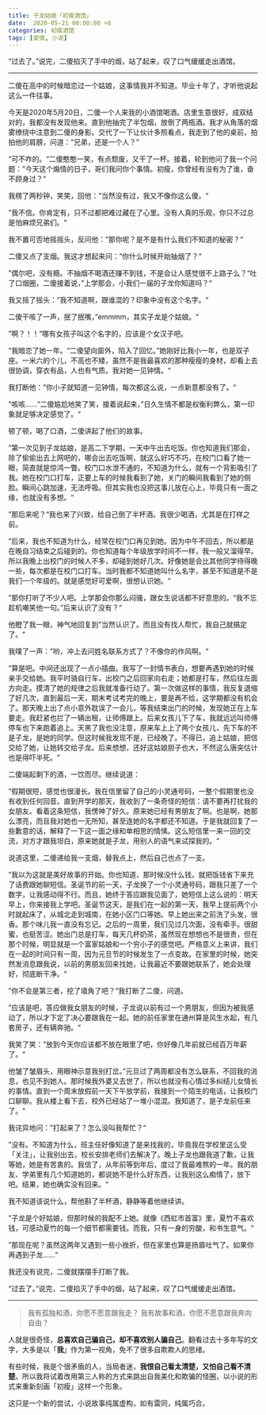 ```yaml
---
title: 子龙姑娘「初瘦酒馆」
date:  2020-05-21 00:00:00 +8
categories: 初瘦酒馆
tags: [爱情, 小说]
---
```


“过去了。”说完，二傻掐灭了手中的烟，站了起来，叹了口气缓缓走出酒馆。

---

二傻在高中的时候暗恋过一个姑娘，这事情我并不知道。毕业十年了，才听他说起这么一件往事。

今天是2020年5月20日，二傻一个人来我的小酒馆喝酒。店里生意很好，成双结对的，我都没有发现他来。直到他抽完了半包烟，放倒了两瓶酒。我才从角落的烟雾缭绕中注意到二傻的身影。交代了一下让伙计多照看点，我走到了他的桌前，拍拍他的肩膀，问道：“兄弟，还是一个人？”

“可不咋的。“二傻憨憨一笑，有点颓废，又干了一杯。接着，轮到他问了我一个问题：”今天这个煽情的日子，哥们我问你个事情。初瘦，你曾经有没有为了谁，奋不顾身过？“

我楞了两秒钟，笑笑，回他：”当然没有过，我又不像你这么傻。“

”我不信。你肯定有，只不过都把难过藏在了心里。没有人真的乐观，你只不过总是怕麻烦兄弟们。“

我不置可否地摇摇头，反问他：”那你呢？是不是有什么我们不知道的秘密？“

二傻又点了支烟。我这才想起来问：”你什么时候开始抽烟了？“

”偶尔吧，没有瘾。不抽烟不喝酒还赚不到钱，不是会让人感觉很不上路子么？“吐了口烟圈，二傻接着说，”上学那会，小我们一届的子龙你知道吗？“

我又摇了摇头：”我不知道啊，跟谁混的？印象中没有这个名字。“

二傻干咳了一声，抿了抿嘴，”emmmm，其实子龙是个姑娘。“

”啊？！！“哪有女孩子叫这个名字的，应该是个女汉子吧。

”我暗恋了她一年。“二傻望向窗外，陷入了回忆。”她刚好比我小一年，也是双子座。一米六的个儿，不高也不矮，虽然不是我最喜欢的那种瘦瘦的身材，却看上去很协调，穿衣有品，人也有气质。我对她一见钟情。“

我打断他：”你小子就知道一见钟情，每次都这么说，一点新意都没有了。“

”咳咳……“二傻尴尬地笑了笑，接着说起来，”日久生情不都是权衡利弊么，第一印象就足够决定感觉了。“

顿了顿，喝了口酒，二傻讲起了他们的故事。

”第一次见到子龙姑娘，是高二下学期，一天中午出去吃饭。你也知道我们那会，除了偷偷出去上网吧的，哪会出去吃饭啊，就这么好巧不巧，在校门口看了她一眼，简直就是惊鸿一瞥。校门口水泄不通的，不知道为什么，就有一个背影吸引了我。她在校门口打车，正要上车的时候我看到了她，关门的瞬间我看到了她的侧脸。瞬间心跳加速，无法呼吸。但其实我也没把这事儿放在心上，毕竟只有一面之缘，也就没有多想。“

”那后来呢？“我也来了兴致，给自己倒了半杯酒。我很少喝酒，尤其是在打样之前。

”后来，我也不知道为什么，经常在校门口再见到她。因为中午不回去，所以都是在晚自习结束之后碰到的。你也知道每个年级放学时间不一样，我一般又溜得早。所以我晚上出校门的时候人不多，却碰到她好几次。好像她是会比其他同学待得晚一些，每次都是在校门口打车。当时我都不知道她叫什么名字，甚至不知道是不是我们一个年级的。就是感觉好可爱啊，很想认识她。“

”那你打听了不少人吧。上学那会你那么闷骚，跟女生说话都不好意思的。“我不忘趁机嘲笑他一句。”后来认识了没有？“

他瞪了我一眼，神气地回复到”当然认识了。而且没有找人帮忙，我自己就搞定了。“

我噗了一声：”哟，冲上去问姓名联系方式了？不像你的作风啊。“

”算是吧。中间还出现了一点小插曲。我写了一封情书表白，想要再遇到她的时候亲手交给她。我平时骑自行车，出校门之后回家向右走；她都是打车，然后往左面方向走。摸清了她的规律之后我就准备行动了。第一次做这样的事情，我反复退缩了好几次，直到最后一天，期末考试考完的晚上，要是再不给，这学期都没有机会了。那天晚上出了点小意外耽误了一会儿，等我结束出门的时候，发现她正在上车要走。我赶紧也拦了一辆出租，让师傅跟上。后来女孩儿下了车，我就远远叫师傅停车也下来跑着追上。天黑了我也没注意，原来车上上了两个女孩儿，先下车的不是子龙，是她的同学。但这时候我发现不是，已经晚了。不得已，追上姑娘，把信交给了她，让她转交给子龙。后来想想，还好这姑娘胆子也大，不然这么唐突估计也是得吓半死。“

二傻端起剩下的酒，一饮而尽。继续说道：

”假期很短，感觉也很漫长。我在信里留了自己的小灵通号码，一整个假期里也没有收到任何回音。直到开学的那天，我收到了一条奇怪的短信：请不要再打扰我的女朋友。看着这条短信，我愣神了好久。原来她已经有男朋友了啊。也是啊，她那么漂亮，而且我对她也一无所知，甚至连她的名字都还不知道。于是我就回复了一些歉意的话，解释了一下这一面之缘和单相思的情愫。这么短信里一来一回的交流，对方才跟我坦白，原来她就是子龙，用别人的语气来试探我的。“

说道这里，二傻递给我一支烟，替我点上，然后自己也点了一支。

”我以为这就是美好故事的开始。你也知道，那时候没什么钱，就把饭钱省下来充了话费跟她聊短信。圣诞节的前一天，子龙换了一个小灵通号码，跟我只差了一个数字，让我感动得不行。而且，她终于答应跟我见面了，她短信上这么说的：明天早上，你来接我上学吧。圣诞节这天，是我们在一起的第一天，我早上提前两个小时就起床了，从城北走到城南，在她小区门口等她。早上她出来之前洗了头发，很香。那个味儿我一直没有忘记。之后的一周里，我们见过几次面，没有牵手。很甜蜜，也挺苦涩。她出门总是打车，每天几杯奶茶，虽然现在想想也不是很贵，但在那个时候，明显就是一个富家姑娘和一个穷小子的感觉吧。严格意义上来讲，我们在一起的时间只有一周，因为元旦节的时候发生了一点变故。在家里的时候，她突然发消息跟我说，以前的男朋友回来找她，让我最近不要跟她联系了，她会处理好，彻底断干净。“

”你不会是第三者，挖了墙角了吧？“我打断了二傻，问道。

”应该是吧，答应做我女朋友的时候，子龙说以前有过一个男朋友，但因为被我感动了，所以才下定了决心要跟我在一起。她的前任家里在通州算是风生水起，有几套房子，还有辆奔驰。“

我笑了笑：”放到今天你应该都不放在眼里了吧，你好像几年前就已经百万年薪了。“

他皱了皱眉头，用眼神示意我别打岔。”元旦过了两周都没有怎么联系，不回我的消息，也见不到她人。那时候我外婆又去世了，所以也就没有心情过多纠结儿女情长的事情。直到一个周末放假前一天下午放学前，我接到一个陌生的电话，让我校门口聊聊。我从楼上看下去，校外已经站了一堆小混混。我知道了，是子龙前任来了。“

我诧异地问：”打起来了？怎么没叫我帮忙？“

”没有。不知道为什么，班主任好像知道了是来找我的，毕竟我在学校里这么受「关注」，让我别出去，校长安排老师们去解决了。晚上子龙也跟我道了歉，让我等她，她是有苦衷的。我信了，从年前等到年后，度过了我最难熬的一年。我的朋友、学弟里有几个知道她的，都说她不是什么好东西，让我别这么痴情了，放下吧。结果，她也确实没有回来。“

我不知道该说什么，帮他斟了半杯酒，静静等着他继续讲。

”子龙是个好姑娘，但那时候的我配不上她。就像《西虹市首富》里，夏竹不喜欢钱，可感动夏竹的每一个细节都需要钱。而我，只有一身的穷酸，和书生意气。“

”那现在呢？虽然这两年又遇到一些小挫折，但在家里也算是扬眉吐气了。如果你再遇到子龙……“

我还没有说完，二傻就摆摆手打断了我。

“过去了。”说完，二傻掐灭了手中的烟，站了起来，叹了口气缓缓走出酒馆。

---

> 我有孤独和酒，你愿不愿意跟我走？
> 我有故事和酒，你愿不愿意跟我奔向自由？

人就是很奇怪，**总喜欢自己骗自己，却不喜欢别人骗自己**。翻看过去十多年写的文字，大多是以「**我**」作为第一视角，免不了很多自欺欺人的思绪。

有些时候，我是个很矛盾的人，当局者迷，**我恨自己看太清楚，又怕自己看不清楚**。所以我将试着改用第三人称的方式来跳出自我美化和欺骗的怪圈，以小说的形式来重新刻画「初瘦」这样一个形象。

这只是一个新的尝试，小说故事纯属虚构，如有雷同，纯属巧合。

